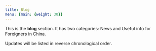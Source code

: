 ```yaml
---
title: Blog
menu: {main: {weight: 30}}
---
```


This is the **blog** section. It has two categories: News and Useful info for Foreigners in China.

Updates will be listed in reverse chronological order.
